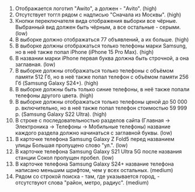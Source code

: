 1. Отображается логотип "Awito", а должен - "Avito". (high)
2. Отсутствует тоггл рядом с надписью "Сначала из Москвы". (high)
3. Кнопки переключателя вида отображения выборки все чёрные. Выбранный вид должен быть чёрным, а все остальные - серыми. (low)
4. В выборке должно отображаться 77 объявлений, а их больше. (high)
5. В выборке должны отображаться только телефоны марки Samsung, но в неё также попал iPhone (iPhone 15 Pro Max). (high)
6. В названии марки iPhone первая буква должна быть строчной, а она заглавная. (low)
7. В выборке должны отображаться только телефоны с объёмом памяти 512 Гб, но в неё также попал телефон с объёмом памяти 256 Гб (Samsung Galaxy S24+). (high)
9. В выборке должны быть только синие телефоны, в неё также попали телефоны другого цвета. (high)
10. В выборке должны отображаться только телефоны ценой до 50 000 р. включительно, но в неё также попал телефон стоимостью 59 999 р. (Samsung Galaxy S22 Ultra). (high)
11. В строке с последовательностью разделов сайта (Главная -> Электроника -> Телефоны -> Мобильные телефоны) название каждого раздела должно начинаться с заглавной буквы. (low)
12. В карточке телефона Samsung Galaxy Z Fold5 перед названием улицы Большая пропущено слово "ул.". (low)
13. В карточке телефона Samsung Galaxy S21 Ultra 5G после названия станции Сокол пропущен пробел. (low)
14. В карточке телефона Samsung Galaxy S24+ название телефона написано меньшим шрифтом, чем у всех остальных. (medium)
15. Рядом со строкой поиска - там, где указывается город, - отсутствуют слова "район, метро, радиус". (medium)